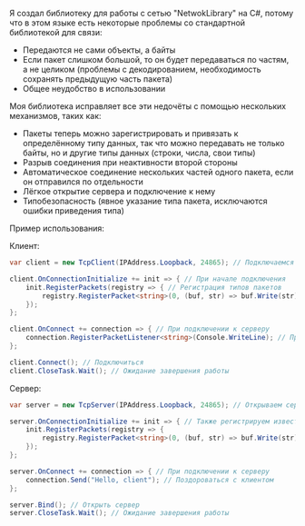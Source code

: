 Я создал библиотеку для работы с сетью "NetwokLibrary" на C#, потому что в этом языке есть некоторые проблемы со стандартной библиотекой для связи:
- Передаются не сами объекты, а байты
- Если пакет слишком большой, то он будет передаваться по частям, а не целиком (проблемы с декодированием, необходимость сохранять предыдущую часть пакета)
- Общее неудобство в использовании

Моя библиотека исправляет все эти недочёты с помощью нескольких механизмов, таких как:
- Пакеты теперь можно зарегистрировать и привязать к определённому типу данных, так что можно передавать не только байты, но и другие типы данных (строки, числа, свои типы)
- Разрыв соединения при неактивности второй стороны
- Автоматическое соединение нескольких частей одного пакета, если он отправился по отдельности
- Лёгкое открытие сервера и подключение к нему
- Типобезопасность (явное указание типа пакета, исключаются ошибки приведения типа)

Пример использования:

Клиент:
```C#
var client = new TcpClient(IPAddress.Loopback, 24865); // Подключаемся к Ip: 127.0.0.1, port: 24865

client.OnConnectionInitialize += init => { // При начале подключения
    init.RegisterPackets(registry => { // Регистрация типов пакетов
        registry.RegisterPacket<string>(0, (buf, str) => buf.Write(str), buf => buf.ReadString()); // Теперь можно получать и отправлять строки!
    });
};

client.OnConnect += connection => { // При подключении к серверу
    connection.RegisterPacketListener<string>(Console.WriteLine); // При получении строки <string>, вывести её в консоль
};

client.Connect(); // Подключиться
client.CloseTask.Wait(); // Ожидание завершения работы
```

Сервер:
```C#
var server = new TcpServer(IPAddress.Loopback, 24865); // Открываем сервер на том-же ip и порте

server.OnConnectionInitialize += init => { // Также регистрируем известные пакеты на сервере
    init.RegisterPackets(registry => {
        registry.RegisterPacket<string>(0, (buf, str) => buf.Write(str), buf => buf.ReadString());
    });
};

server.OnConnect += connection => { // При подключении к серверу
    connection.Send("Hello, client"); // Поздороваться с клиентом
};

server.Bind(); // Открыть сервер
server.CloseTask.Wait(); // Ожидание завершения работы
```
